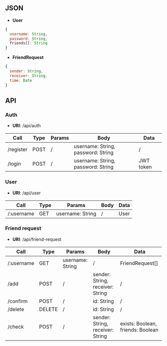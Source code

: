 ## JSON

* **User**
```javascript
{
  username: String,
  password: String,
  friends[]: String
}
```

* **FriendRequest**
```javascript
{
  sender: String,
  receiver: String,
  time: Date
}
```

## API

### Auth
* **URI**: /api/auth

| Call       | Type    | Params                | Body                                    | Data                                    |
|------------|---------|-----------------------|-----------------------------------------|-----------------------------------------|
| /register  | POST    | /                     | username: String, password: String      | /                                       |
| /login     | POST    | /                     | username: String, password: String      | JWT token                               |
                  
### User                  
* **URI**: /api/user                  
                  
| Call       | Type    | Params                | Body                                    | Data                                    |
|------------|---------|-----------------------|-----------------------------------------|-----------------------------------------|
| /:username | GET     | username: String      | /                                       | User                                    |
                  
### Friend request                  
* **URI**: /api/friend-request                  
                  
| Call       | Type    | Params                | Body                                    | Data                                    |
|------------|---------|-----------------------|-----------------------------------------|-----------------------------------------|
| /:username | GET     | username: String      | /                                       | FriendRequest[]                         |
| /add       | POST    | /                     | sender: String, receiver: String        | /                                       |
| /confirm   | POST    | /                     | id: String                              | /                                       |
| /delete    | DELETE  | /                     | id: String                              | /                                       |
| /check     | POST    | /                     | sender: String, receiver: String        | exists: Boolean, friends: Boolean       |
